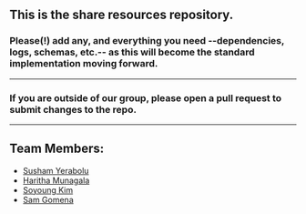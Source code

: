 ## This is the share resources repository.

### Please(!) add any, and everything you need --dependencies, logs, schemas, etc.-- as this will become the standard implementation moving forward.

---

### If you are outside of our group, please open a pull request to submit changes to the repo.

---

## Team Members:
* [Susham Yerabolu](mailto:yerabolu@pdx.edu)
* [Haritha Munagala](mailto:mharitha@pdx.edu)
* [Soyoung Kim](mailto:soyoung@pdx.edu)
* [Sam Gomena](mailto:gomenas@pdx.edu)
